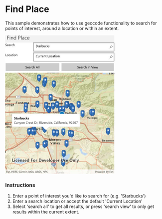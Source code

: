 # Find Place

This sample demonstrates how to use geocode functionality to search for points of interest, around a location or within an extent.

<img src="FindPlace.jpg" width="350"/>

### Instructions

1. Enter a point of interest you'd like to search for (e.g. 'Starbucks')
2. Enter a search location or accept the default 'Current Location'
3. Select 'search all' to get all results, or press 'search view' to only get results within the current extent.